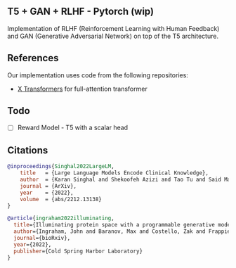 ## T5 + GAN + RLHF - Pytorch (wip)
Implementation of RLHF (Reinforcement Learning with Human Feedback) and GAN (Generative Adversarial Network) on top of the T5 architecture.

## References
Our implementation uses code from the following repositories:
- [X Transformers](https://github.com/lucidrains/x-transformers.git) for full-attention transformer

## Todo
- [ ] Reward Model - T5 with a scalar head

## Citations
```bibtex
@inproceedings{Singhal2022LargeLM,
    title   = {Large Language Models Encode Clinical Knowledge},
    author  = {Karan Singhal and Shekoofeh Azizi and Tao Tu and Said Mahdavi and Jason Lee Kai Wei and Hyung Won Chung and Nathan Scales and Ajay Kumar Tanwani and Heather J. Cole-Lewis and Stephen J. Pfohl and P A Payne and Martin G. Seneviratne and Paul Gamble and Chris Kelly and Nathaneal Scharli and Aakanksha Chowdhery and P. D. Mansfield and Blaise Ag{\"u}era y Arcas and Dale R. Webster and Greg S. Corrado and Y. Matias and Katherine Hui-Ling Chou and Juraj Gottweis and Nenad Toma{\vs}ev and Yun Liu and Alvin Rajkomar and Jo{\"e}lle K. Barral and Christopher Semturs and Alan Karthikesalingam and Vivek Natarajan},
    journal = {ArXiv},
    year    = {2022},
    volume  = {abs/2212.13138}
}
```

```bibtex
@article{ingraham2022illuminating,
  title={Illuminating protein space with a programmable generative model},
  author={Ingraham, John and Baranov, Max and Costello, Zak and Frappier, Vincent and Ismail, Ahmed and Tie, Shan and Wang, Wujie and Xue, Vincent and Obermeyer, Fritz and Beam, Andrew and others},
  journal={bioRxiv},
  year={2022},
  publisher={Cold Spring Harbor Laboratory}
}
```